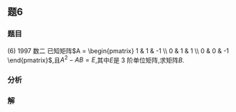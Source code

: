 ## 题6
### 题目
(6) 1997 数二 
已知矩阵$A = \begin{pmatrix} 1 & 1 & -1 \\ 0 & 1 & 1 \\ 0 & 0 & -1 \end{pmatrix}$,且$A^2 - AB = E$,其中$E$是 3 阶单位矩阵,求矩阵$B$.
### 分析

### 解